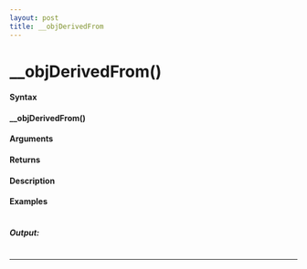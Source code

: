 ```yaml
---
layout: post
title: __objDerivedFrom
---
```


# __objDerivedFrom()


#### Syntax

#### __objDerivedFrom()

#### Arguments

#### Returns

#### Description

#### Examples

```

```

##### Output:

```

```

---